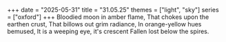 +++
date = "2025-05-31"
title = "31.05.25"
themes = ["light", "sky"]
series = ["oxford"]
+++
Bloodied moon in amber flame,
That chokes upon the earthen crust,
That billows out grim radiance,
In orange-yellow hues bemused,
It is a weeping eye, it's crescent
Fallen lost below the spires.
